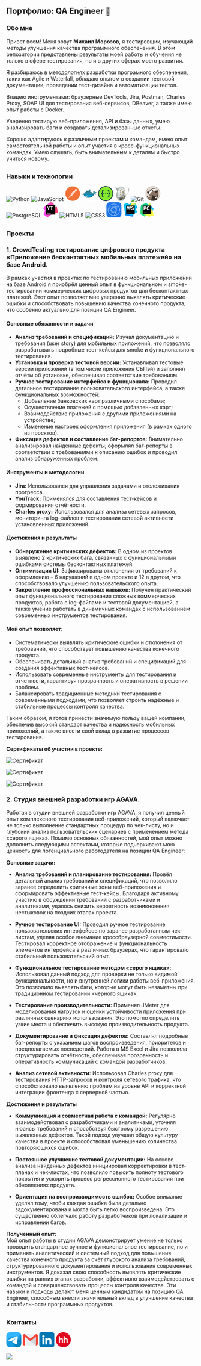 ## Портфолио: QA Engineer 👋


### Обо мне
Привет всем! Меня зовут **Михаил Морозов**, я тестировщик, изучающий методы улучшения качества программного обеспечения. В этом репозитории представлены результаты моей работы и обучения не только в сфере тестирования, но и в других сферах моего развития.

Я разбираюсь в методологиях разработки програмного обеспечения, таких как Agile и Waterfall, обладаю опытом в создании тестовой документации, проведении тест-дизайна и автоматизации тестов.

Владею инструментами: браузерные DevTools, Jira, Postman, Charles Proxy, SOAP UI для тестирования веб-сервисов, DBeaver, а также имею опыт работы с Docker.

Уверенно тестирую веб-приложения, API и базы данных, умею анализировать баги и создавать детализированные отчеты.

Хорошо адаптируюсь к различным проектам и командам, имею опыт самостоятельной работы и опыт участия в кросс-функциональных командах. Умею слушать, быть внимательным к деталям и быстро учиться новому.

## 

### Навыки и технологии

<p align="left">
    <img src="https://cdn.jsdelivr.net/gh/devicons/devicon/icons/python/python-original.svg" alt="Python" width="40" height="40"/>
    <img src="https://cdn.jsdelivr.net/gh/devicons/devicon/icons/javascript/javascript-original.svg" alt="JavaScript" width="40" height="40"/>
    <img src="https://github.com/devicons/devicon/blob/master/icons/postman/postman-original.svg" alt="Postman" width="40" height="40"/>
    <img src="https://github.com/devicons/devicon/blob/master/icons/docker/docker-original.svg" alt="Docker" width="40" height="40"/>
    <img src="https://github.com/devicons/devicon/blob/master/icons/swagger/swagger-original.svg" alt="Swagger" width="40" height="40"/>
    <img src="https://github.com/sevenler/software/blob/master/charles/icon/charles_icon.svg?ysclid=m7iyo5flgz295929126" alt="Charles Proxy" width="40" height="40"/>
    <img src="https://cdn.jsdelivr.net/gh/devicons/devicon/icons/git/git-original.svg" alt="Git" width="40" height="40"/>
    <img src="https://github.com/devicons/devicon/blob/master/icons/dbeaver/dbeaver-original.svg" alt="DBeaver" width="40" height="40"/>
    <img src="https://upload.wikimedia.org/wikipedia/commons/2/29/Postgresql_elephant.svg" alt="PostgreSQL" width="40" height="40"/>
    <img src="https://github.com/JetBrains/logos/blob/master/web/youtrack/youtrack.svg?ysclid=m7iypurv5o859765198" alt="YouTrack" width="40" height="40"/>
    <img src="https://cdn.jsdelivr.net/gh/devicons/devicon/icons/html5/html5-original.svg" alt="HTML5" width="40" height="40"/>
    <img src="https://cdn.jsdelivr.net/gh/devicons/devicon/icons/css3/css3-original.svg" alt="CSS3" width="40" height="40"/>
    <img src="https://github.com/ChromeDevTools/devtools-logo/blob/master/logos/svg/chrome-devtools-square-128.svg" alt="Chrome DevTools" width="40" height="40"/>
    <img src="https://github.com/devicons/devicon/blob/master/icons/webstorm/webstorm-original.svg" alt="WebStorms" width="40" height="40"/>
    <img src="https://github.com/devicons/devicon/blob/master/icons/pycharm/pycharm-original.svg" alt="PyCharm" width="40" height="40"/>
</p>

## 

<!--
### Сертификаты
-->

## 

### Проекты
### 1. CrowdTesting тестирование цифрового продукта «Приложение бесконтактных мобильных платежей» на базе Android.
В рамках участия в проектах по тестированию мобильных приложений на базе Android я приобрёл ценный опыт в функциональном и smoke-тестировании коммерческих цифровых продуктов для бесконтактных платежей. Этот опыт позволяет мне уверенно выявлять критические ошибки и способствовать повышению качества конечного продукта, что особенно актуально для позиции QA Engineer.

#### **Основные обязанности и задачи**
- **Анализ требований и спецификаций:** Изучал документацию и требования (user story) для мобильных приложений, что позволяло разрабатывать подробные тест-кейсы для smoke и функционального тестирования.
- **Установка и проверка тестовой версии:** Устанавливал тестовые версии приложений (в том числе приложения СБПэй) и заполнял отчёты об установке, обеспечивая соответствие требованиям.
- **Ручное тестирование интерфейса и функционала:** Проводил детальное тестирование пользовательского интерфейса, а также функциональных возможностей:
    - Добавление банковских карт различными способами;
    - Осуществление платежей с помощью добавленных карт;
    - Взаимодействие приложения с другими приложениями на устройстве;
    - Изменение настроек оформления приложения (в рамках одного из проектов).
- **Фиксация дефектов и составление баг-репортов:** Внимательно анализировал найденные дефекты, оформлял баг-репорты в соответствии с требованиями к описанию ошибок и проводил анализ обнаруженных проблем.

#### **Инструменты и методологии**
- **Jira:** Использовался для управления задачами и отслеживания прогресса.
- **YouTrack:** Применялся для составления тест-кейсов и формирования отчётности.
- **Charles proxy:** Использовался для анализа сетевых запросов, мониторинга log-файлов и тестирования сетевой активности установленных приложений.

#### **Достижения и результаты**
- **Обнаружение критических дефектов:** В одном из проектов выявлено 2 критических бага, связанных с функциональными ошибками системы бесконтактных платежей.
- **Оптимизация UI:** Зафиксированы отклонения от требований к оформлению – 6 нарушений в одном проекте и 12 в другом, что способствовало улучшению пользовательского опыта.
- **Закрепление профессиональных навыков:** Получен практический опыт функционального тестирования сложных коммерческих продуктов, работа с log-файлами и тестовой документацией, а также умение работать в динамичных командах с использованием современных инструментов тестирования.

#### **Мой опыт позволяет:**
- Систематически выявлять критические ошибки и отклонения от требований, что способствует повышению качества конечного продукта.
- Обеспечивать детальный анализ требований и спецификаций для создания эффективных тест-кейсов.
- Использовать современные инструменты для тестирования и отчетности, гарантируя прозрачность и оперативность в решении проблем.
- Балансировать традиционные методики тестирования с современными подходами, что позволяет строить надёжные и стабильные процессы контроля качества.

Таким образом, я готов принести значимую пользу вашей компании, обеспечив высокий стандарт качества и надежность мобильных приложений, а также внести свой вклад в развитие процессов тестирования.

**Сертификаты об участии в проекте:**

<p align="left">
    <img src="https://github.com/mihaSpb/mihaSpb/blob/assets/Sertificats/Morozov%20Mihail%20Sergeevich%20sert1.jpg" alt="Сертификат" width="120" height="80"/>
</p>
<p align="left">
    <img src="https://github.com/mihaSpb/mihaSpb/blob/assets/Sertificats/Morozov%20Mihail%20Sergeevich%20sert2.jpg" alt="Сертификат" width="120" height="80"/>
</p>
<p align="left">
    <img src="https://github.com/mihaSpb/mihaSpb/blob/assets/Sertificats/Morozov%20Mihail%20Sergeevich%20sert3.jpg" alt="Сертификат" width="120" height="80"/>
</p>

### 2. Студия внешней разработки игр AGAVA.
Работая в студии внешней разработки игр AGAVA, я получил ценный опыт комплексного тестирования веб-приложений, который включает не только выполнение стандартных процедур по чек-листу, но и глубокий анализ пользовательских сценариев с применением метода «серого ящика». Помимо основных обязанностей, мой опыт можно дополнить следующими аспектами, которые подчеркивают мою ценность для потенциального работодателя на позиции QA Engineer:

**Основные задачи:**  
- **Анализ требований и планирование тестирования:** Провёл детальный анализ требований и спецификаций, что позволило заранее определить критичные зоны веб-приложения и сформировать эффективные тест-кейсы. Благодаря активному участию в обсуждении требований с разработчиками и аналитиками, удалось снизить вероятность возникновения нестыковок на поздних этапах проекта.

- **Ручное тестирование UI:** Проводил ручное тестирование пользовательских интерфейсов по заранее разработанным чек-листам, уделяя особое внимание кроссбраузерной совместимости. Тестировал корректное отображение и функциональность элементов интерфейса в различных браузерах, что гарантировало стабильный пользовательский опыт.

- **Функциональное тестирование методом «серого ящика»:** Использовал данный подход для проверки не только видимой функциональности, но и внутренней логики работы веб-приложения. Это позволило выявлять баги, которые могут быть незаметны при традиционном тестировании «черного ящика».

- **Тестирование производительности:** Применял JMeter для моделирования нагрузок и оценки устойчивости приложения при различных сценариях использования. Это помогло определить узкие места и обеспечить высокую производительность продукта.

- **Документирование и фиксация дефектов:** Составлял подробные баг-репорты с указанием шагов воспроизведения, приоритетов и предполагаемых последствий. Работа в MS Excel и Jira позволила структурировать отчётность, обеспечивая прозрачность и оперативность коммуникаций с командой разработчиков.

- **Анализ сетевой активности:** Использовал Charles proxy для тестирования HTTP-запросов и контроля сетевого трафика, что способствовало выявлению проблем на уровне API и корректной интеграции фронтенда с серверной частью.

**Достижения и результаты**  
- **Коммуникация и совместная работа с командой:** Регулярно взаимодействовал с разработчиками и аналитиками, уточняя нюансы требований и способствуя быстрому разрешению выявленных дефектов. Такой подход улучшал общую культуру качества в проекте и способствовал уменьшению количества повторяющихся ошибок.

- **Постоянное улучшение тестовой документации:** На основе анализа найденных дефектов инициировал корректировки в тест-планах и чек-листах, что позволило повысить полноту тестового покрытия и ускорить процесс регрессионного тестирования при обновлениях продукта.

- **Ориентация на воспроизводимость ошибок:** Особое внимание уделял тому, чтобы каждая ошибка была детально задокументирована и могла быть легко воспроизведена. Это существенно облегчало работу разработчиков при локализации и исправлении багов.

**Полученный опыт:**  
Мой опыт работы в студии AGAVA демонстрирует умение не только проводить стандартное ручное и функциональное тестирование, но и применять аналитический и системный подход для повышения качества конечного продукта за счёт глубокого анализа требований, структурированного документирования  и использования современных инструментов. Я доказал свою способность выявлять критические ошибки на ранних этапах разработки, эффективно взаимодействовать с командой и совершенствовать процессы контроля качества. Эти навыки и подходы делают меня ценным кандидатом на позицию QA Engineer, способным внести значительный вклад в улучшение качества и стабильности программных продуктов.

##

### Контакты

[<img src="https://github.com/mihaSpb/mihaSpb/blob/assets/icons/telegram.png" alt="Telegram" width="40" height="40">](https://t.me/Mi6Mute)
[<img src="https://github.com/mihaSpb/mihaSpb/blob/assets/icons/gmail.png" alt="Email" width="40" height="40">](mailto:mihaspb2007@gmail.com)
[<img src="https://github.com/mihaSpb/mihaSpb/blob/assets/icons/linkedin.png" alt="LinkedIn" width="40" height="40">](https://www.linkedin.com/in/mikhail-m-35ba43232)
[<img src="https://github.com/mihaSpb/mihaSpb/blob/assets/icons/min-hh-red.png" alt="HH.ru" width="40" height="40">]()

<!--
**mihaSpb/mihaSpb** is a ✨ _special_ ✨ repository because its `README.md` (this file) appears on your GitHub profile.

Here are some ideas to get you started:

- 🔭 I’m currently working on ...
- 🌱 I’m currently learning ...
- 👯 I’m looking to collaborate on ...
- 🤔 I’m looking for help with ...
- 💬 Ask me about ...
- 📫 How to reach me: ...
- 😄 Pronouns: ...
- ⚡ Fun fact: ...
-->

![](https://komarev.com/ghpvc/?username=mihaSpb&color=green&abbreviated=true)

